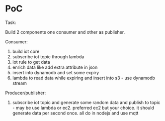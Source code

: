 # PoC

Task:

Build 2 components one consumer and other as publisher.

Consumer:

1. build iot core
2. subscribe iot topic through lambda
3. iot rule to get data
4. enrich data like add extra attribute in json
5. insert into dynamodb and set some expiry
6. lambda to read data while expiring and insert into s3 - use dynamodb stream

Producer/publisher:

1. subscribe iot topic and generate some random data and publish to topic - may be use lambda or ec2. preferred ec2 but your choice. it should generate data per second once.
all do in nodejs and use mqtt

